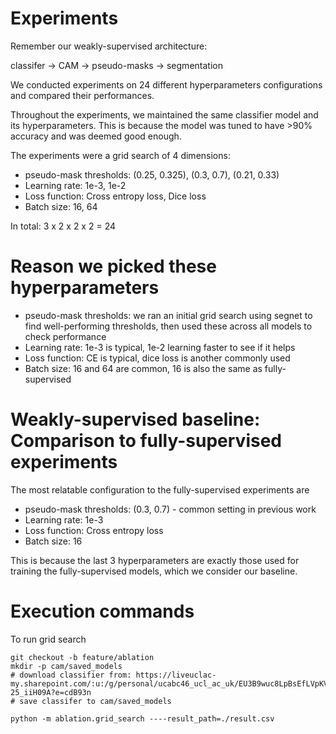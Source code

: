 # Experiments

Remember our weakly-supervised architecture:

classifer -> CAM -> pseudo-masks -> segmentation

We conducted experiments on 24 different hyperparameters configurations and compared their performances.

Throughout the experiments, we maintained the same classifier model and its hyperparameters. This is because the model was tuned to have >90% accuracy and was deemed good enough.

The experiments were a grid search of 4 dimensions:

- pseudo-mask thresholds: (0.25, 0.325), (0.3, 0.7), (0.21, 0.33)
- Learning rate: 1e-3, 1e-2
- Loss function: Cross entropy loss, Dice loss
- Batch size: 16, 64

In total: 3 x 2 x 2 x 2 = 24

# Reason we picked these hyperparameters

- pseudo-mask thresholds: we ran an initial grid search using segnet to find well-performing thresholds, then used these across all models to check performance
- Learning rate: 1e-3 is typical, 1e-2 learning faster to see if it helps
- Loss function: CE is typical, dice loss is another commonly used
- Batch size: 16 and 64 are common, 16 is also the same as fully-supervised

# Weakly-supervised baseline: Comparison to fully-supervised experiments

The most relatable configuration to the fully-supervised experiments are

- pseudo-mask thresholds: (0.3, 0.7) - common setting in previous work
- Learning rate: 1e-3
- Loss function: Cross entropy loss
- Batch size: 16

This is because the last 3 hyperparameters are exactly those used for training the fully-supervised models, which we consider our baseline.

# Execution commands

To run grid search

```
git checkout -b feature/ablation
mkdir -p cam/saved_models
# download classifier from: https://liveuclac-my.sharepoint.com/:u:/g/personal/ucabc46_ucl_ac_uk/EU3B9wuc8LpBsEfLVpKVvUYBBo43vqkc528X-25_iiH09A?e=cdB93n
# save classifer to cam/saved_models

python -m ablation.grid_search ----result_path=./result.csv
```
